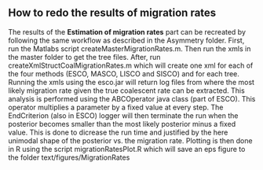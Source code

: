 ## How to redo the results of migration rates
The results of the **Estimation of migration rates** part can be recreated by following the same workflow as described in the Asymmetry folder. First, run the Matlabs script createMasterMigrationRates.m. Then run the xmls in the master folder to get the tree files. After, run createXmlStructCoalMigrationRates.m which will create one xml for each of the four methods (ESCO, MASCO, LISCO and SISCO) and for each tree. Running the xmls using the esco.jar will return log files from where the most likely migration rate given the true coalescent rate can be extracted. This analysis is performed using the ABCOperator java class (part of ESCO). This operator multiplies a parameter by a fixed value at every step. The EndCriterion (also in ESCO) logger will then terminate the run when the posterior becomes smaller than the most likely posterior minus a fixed value. This is done to dicrease the run time and justified by the here unimodal shape of the posterior vs. the migration rate. Plotting is then done in R using the script migrationRatesPlot.R which will save an eps figure to the folder text/figures/MigrationRates